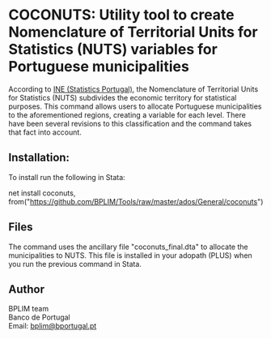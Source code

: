 # COCONUTS: Utility tool to create Nomenclature of Territorial Units for Statistics (NUTS) variables for Portuguese municipalities

According to [INE (Statistics Portugal)](http://smi.ine.pt/Conceito/Detalhes/3879), the Nomenclature of Territorial Units for Statistics (NUTS) subdivides the economic
territory for statistical purposes. This command allows users to allocate Portuguese municipalities to the aforementioned regions, creating a variable for each level. 
There have been several revisions to this classification and the command takes that fact into account.


## Installation:

To install run the following in Stata:

net install coconuts, from("https://github.com/BPLIM/Tools/raw/master/ados/General/coconuts")

## Files 

The command uses the ancillary file "coconuts_final.dta" to allocate the municipalities to NUTS. This file is installed in your adopath (PLUS) when you run the previous command in Stata.

## Author

BPLIM team
<br>Banco de Portugal
<br>Email: bplim@bportugal.pt
